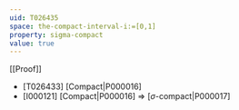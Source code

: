 ```yaml
---
uid: T026435
space: the-compact-interval-i:=[0,1]
property: sigma-compact
value: true
---
```

[[Proof]]

* [T026433] [Compact|P000016]
* [I000121] [Compact|P000016] => [$\sigma$-compact|P000017]

